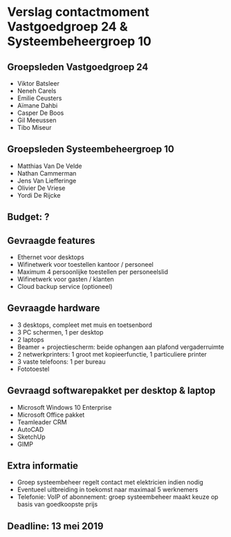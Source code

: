 # Verslag contactmoment Vastgoedgroep 24 & Systeembeheergroep 10

## Groepsleden Vastgoedgroep 24
- Viktor Batsleer
- Neneh Carels
- Emilie Ceusters
- Aïmane Dahbi
- Casper De Boos
- Gil Meeussen
- Tibo Miseur

## Groepsleden Systeembeheergroep 10
- Matthias Van De Velde
- Nathan Cammerman
- Jens Van Liefferinge
- Olivier De Vriese
- Yordi De Rijcke

## Budget: ?

## Gevraagde features

- Ethernet voor desktops
- Wifinetwerk voor toestellen kantoor / personeel
- Maximum 4 persoonlijke toestellen per personeelslid
- Wifinetwerk voor gasten / klanten
- Cloud backup service (optioneel)

## Gevraagde hardware

- 3 desktops, compleet met muis en toetsenbord
- 3 PC schermen, 1 per desktop
- 2 laptops
- Beamer + projectiescherm: beide ophangen aan plafond vergaderruimte
- 2 netwerkprinters: 1 groot met kopieerfunctie, 1 particuliere printer
- 3 vaste telefoons: 1 per bureau
- Fototoestel

## Gevraagd softwarepakket per desktop & laptop

- Microsoft Windows 10 Enterprise
- Microsoft Office pakket
- Teamleader CRM
- AutoCAD
- SketchUp
- GIMP

## Extra informatie

- Groep systeembeheer regelt contact met elektricien indien nodig
- Eventueel uitbreiding in toekomst naar maximaal 5 werknemers
- Telefonie: VoIP of abonnement: groep systeembeheer maakt keuze op basis van goedkoopste prijs

## Deadline: 13 mei 2019